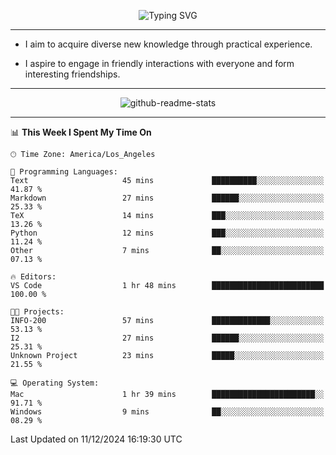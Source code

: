 <p align="center">
  <img src="https://readme-typing-svg.demolab.com?font=Fira+Code&weight=500&size=32&duration=2500&pause=1600&center=true&vCenter=true&random=false&width=1024&height=64&lines=Hi+there+%F0%9F%91%8B;I'm+delighted+you+could+make+it+here+%F0%9F%8E%89;I'm+Harry%2C+a+college+student+still+finding+my+way" alt="Typing SVG" />
</p>


---


- I aim to acquire diverse new knowledge through practical experience.

- I aspire to engage in friendly interactions with everyone and form interesting friendships.


---


<p align="center">
  <img src="https://github-readme-stats.vercel.app/api?username=Harry-Jing&show_icons=true" alt="github-readme-stats"/>
</p>


---

<!--START_SECTION:waka-->
📊 **This Week I Spent My Time On** 

```text
🕑︎ Time Zone: America/Los_Angeles

💬 Programming Languages: 
Text                     45 mins             ██████████░░░░░░░░░░░░░░░   41.87 % 
Markdown                 27 mins             ██████░░░░░░░░░░░░░░░░░░░   25.33 % 
TeX                      14 mins             ███░░░░░░░░░░░░░░░░░░░░░░   13.26 % 
Python                   12 mins             ███░░░░░░░░░░░░░░░░░░░░░░   11.24 % 
Other                    7 mins              ██░░░░░░░░░░░░░░░░░░░░░░░   07.13 % 

🔥 Editors: 
VS Code                  1 hr 48 mins        █████████████████████████   100.00 % 

🐱‍💻 Projects: 
INFO-200                 57 mins             █████████████░░░░░░░░░░░░   53.13 % 
I2                       27 mins             ██████░░░░░░░░░░░░░░░░░░░   25.31 % 
Unknown Project          23 mins             █████░░░░░░░░░░░░░░░░░░░░   21.55 % 

💻 Operating System: 
Mac                      1 hr 39 mins        ███████████████████████░░   91.71 % 
Windows                  9 mins              ██░░░░░░░░░░░░░░░░░░░░░░░   08.29 % 
```


 Last Updated on 11/12/2024 16:19:30 UTC
<!--END_SECTION:waka-->
